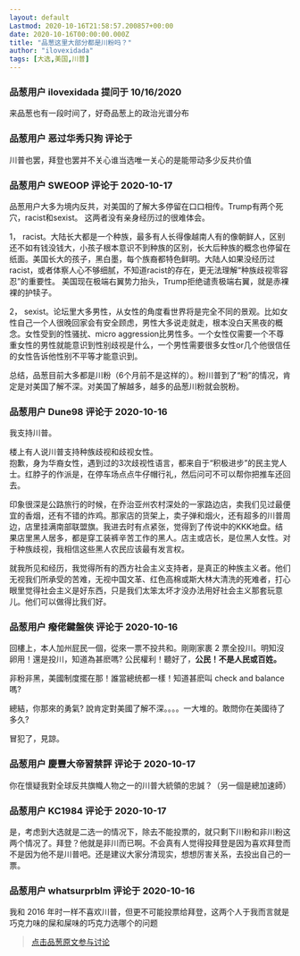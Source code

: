 ```yaml
---
layout: default
Lastmod: 2020-10-16T21:58:57.200857+00:00
date: 2020-10-16T00:00:00.000Z
title: "品葱这里大部分都是川粉吗？"
author: "ilovexidada"
tags: [大选,美国,川普]
---
```



### 品葱用户 **ilovexidada** 提问于 10/16/2020
    
来品葱也有一段时间了，好奇品葱上的政治光谱分布
    
                

### 品葱用户 **恶过华秀只狗** 评论于 
        
川普也罢，拜登也罢并不关心谁当选唯一关心的是能带动多少反共价值
        
                

### 品葱用户 **SWEOOP** 评论于 2020-10-17
        
品葱用户大多为境内反共，对美国的了解大多停留在口口相传。Trump有两个死穴，racist和sexist。 这两者没有亲身经历过的很难体会。   
  
1， racist。大陆长大都是一个种族，最多有人长得像越南人有的像朝鲜人，区别还不如有钱没钱大，小孩子根本意识不到种族的区别，长大后种族的概念也停留在纸面。美国长大的孩子，黑白墨，每个族裔都特色鲜明。大陆人如果没经历过racist，或者体察人心不够细腻，不知道racist的存在，更无法理解“种族歧视零容忍”的重要性。 美国现在极端右翼势力抬头，Trump拒绝谴责极端右翼，就是赤裸裸的护犊子。  
  
2， sexist。论坛里大多男性，从女性的角度看世界将是完全不同的景观。比如女性自己一个人很晚回家会有安全顾虑，男性大多说走就走，根本没白天黑夜的概念。女性受到的性骚扰、micro aggression比男性多。一个女性仅需要一个不尊重女性的男性就能意识到性别歧视是什么，一个男性需要很多女性or几个他很信任的女性告诉他性别不平等才能意识到。  
  
总结，品葱目前大多都是川粉（6个月前不是这样的）。粉川普到了“粉”的情况，肯定是对美国了解不深。对美国了解越多，越多的品葱川粉就会脱粉。
        
                

### 品葱用户 **Dune98** 评论于 2020-10-16
        
我支持川普。  
  
楼上有人说川普支持种族歧视和歧视女性。  
抱歉，身为华裔女性，遇到过的3次歧视性语言，都来自于“积极进步”的民主党人士。红脖子的作派是，在停车场点点牛仔帽行礼，然后问可不可以帮你把推车还回去。  
  
印象很深是公路旅行的时候，在乔治亚州农村深处的一家路边店，卖我们见过最便宜的香烟，还有不错的炸鸡。那家店的货架上，卖子弹和烟火，还有超多的川普周边，店里挂满南部联盟旗。我进去时有点紧张，觉得到了传说中的KKK地盘。结果店里黑人居多，都是穿工装裤辛苦工作的黑人。店主或店长，是位黑人女性。对于种族歧视，我相信这些黑人农民应该最有发言权。  
  
就我所见和经历，我觉得所有的西方社会主义支持者，是真正的种族主义者。他们无视我们所承受的苦难，无视中国文革、红色高棉或斯大林大清洗的死难者，打心眼里觉得社会主义是好东西，只是我们太笨太坏才没办法用好社会主义那套玩意儿。他们可以做得比我们好。
        
                

### 品葱用户 **癈佬鍵盤俠** 评论于 2020-10-16
        
回樓上，本人加州屁民一個，從來一票不投共和。剛剛家裹 2 票全投川。明知沒卵用！還是投川，知道為甚麽嗎? 公民權利！聽好了，**公民！不是人民或百姓。**  
  
非粉非黑，美國制度擺在那！誰當總统都一樣！知道甚麽叫 check and balance 嗎?  
  
總結，你那來的勇氣? 說肯定對美國了解不深。。。。一大堆的。敢問你在美國待了多久?  
  
冒犯了，見諒。
        
                

### 品葱用户 **慶豐大帝習禁評** 评论于 2020-10-17
        
你在懷疑我對全球反共旗幟人物之一的川普大統領的忠誠？（另一個是總加速師）
        
                

### 品葱用户 **KC1984** 评论于 2020-10-17
        
是，考虑到大选就是二选一的情况下，除去不能投票的，就只剩下川粉和非川粉这两个情况了。拜登？他就是非川而已啊。不会真有人觉得投拜登是因为喜欢拜登而不是因为他不是川普吧。还是建议大家分清现实，想想厉害关系，去投出自己的一票。
        
                

### 品葱用户 **whatsurprblm** 评论于 2020-10-16
        
我和 2016 年时一样不喜欢川普，但更不可能投票给拜登，这两个人于我而言就是巧克力味的屎和屎味的巧克力选哪个的问题
        
                





> [点击品葱原文参与讨论](https://pincong.rocks/question/32339)

